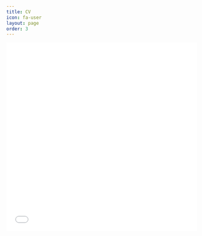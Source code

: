```yaml
---
title: CV
icon: fa-user
layout: page
order: 3
---
```

<embed src="/assets/files/cv.pdf" type="application/pdf" width=100% height=500px>